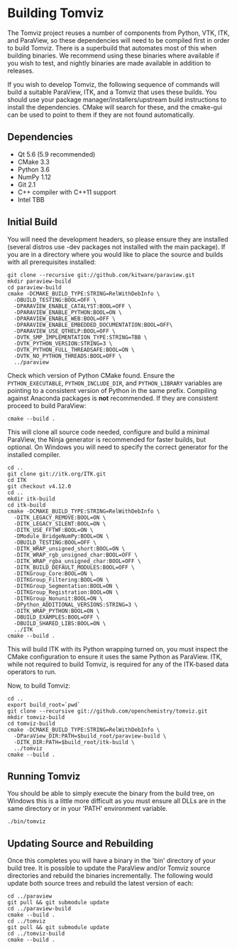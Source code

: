 Building Tomviz
===============

The Tomviz project reuses a number of components from Python, VTK, ITK, and
ParaView, so these dependencies will need to be compiled first in order to
build Tomviz. There is a superbuild that automates most of this when building
binaries. We recommend using these binaries where available if you wish to
test, and nightly binaries are made available in addition to releases.

If you wish to develop Tomviz, the following sequence of commands will build
a suitable ParaView, ITK, and a Tomviz that uses these builds. You should use
your package manager/installers/upstream build instructions to install the
dependencies. CMake will search for these, and the cmake-gui can be used to
point to them if they are not found automatically.

Dependencies
------------

 * Qt 5.6 (5.9 recommended)
 * CMake 3.3
 * Python 3.6
 * NumPy 1.12
 * Git 2.1
 * C++ compiler with C++11 support
 * Intel TBB

Initial Build
-------------

You will need the development headers, so please ensure they are installed
(several distros use -dev packages not installed with the main package). If
you are in a directory where you would like to place the source and builds
with all prerequisites installed:

    git clone --recursive git://github.com/kitware/paraview.git
    mkdir paraview-build
    cd paraview-build
    cmake -DCMAKE_BUILD_TYPE:STRING=RelWithDebInfo \
      -DBUILD_TESTING:BOOL=OFF \
      -DPARAVIEW_ENABLE_CATALYST:BOOL=OFF \
      -DPARAVIEW_ENABLE_PYTHON:BOOL=ON \
      -DPARAVIEW_ENABLE_WEB:BOOL=OFF \
      -DPARAVIEW_ENABLE_EMBEDDED_DOCUMENTATION:BOOL=OFF\
      -DPARAVIEW_USE_QTHELP:BOOL=OFF \
      -DVTK_SMP_IMPLEMENTATION_TYPE:STRING=TBB \
      -DVTK_PYTHON_VERSION:STRING=3 \
      -DVTK_PYTHON_FULL_THREADSAFE:BOOL=ON \
      -DVTK_NO_PYTHON_THREADS:BOOL=OFF \
      ../paraview

Check which version of Python CMake found. Ensure the `PYTHON_EXECUTABLE`,
`PYTHON_INCLUDE_DIR`, and `PYTHON_LIBRARY` variables are pointing to a
consistent version of Python in the same prefix. Compiling against Anaconda
packages is **not** recommended. If they are consistent proceed to build
ParaView:

    cmake --build .

This will clone all source code needed, configure and build a minimal ParaView,
the Ninja generator is recommended for faster builds, but optional. On Windows
you will need to specify the correct generator for the installed compiler.

    cd ..
    git clone git://itk.org/ITK.git
    cd ITK
    git checkout v4.12.0
    cd ..
    mkdir itk-build
    cd itk-build
    cmake -DCMAKE_BUILD_TYPE:STRING=RelWithDebInfo \
      -DITK_LEGACY_REMOVE:BOOL=ON \
      -DITK_LEGACY_SILENT:BOOL=ON \
      -DITK_USE_FFTWF:BOOL=ON \
      -DModule_BridgeNumPy:BOOL=ON \
      -DBUILD_TESTING:BOOL=OFF \
      -DITK_WRAP_unsigned_short:BOOL=ON \
      -DITK_WRAP_rgb_unsigned_char:BOOL=OFF \
      -DITK_WRAP_rgba_unsigned_char:BOOL=OFF \
      -DITK_BUILD_DEFAULT_MODULES:BOOL=OFF \
      -DITKGroup_Core:BOOL=ON \
      -DITKGroup_Filtering:BOOL=ON \
      -DITKGroup_Segmentation:BOOL=ON \
      -DITKGroup_Registration:BOOL=ON \
      -DITKGroup_Nonunit:BOOL=ON \
      -DPython_ADDITIONAL_VERSIONS:STRING=3 \
      -DITK_WRAP_PYTHON:BOOL=ON \
      -DBUILD_EXAMPLES:BOOL=OFF \
      -DBUILD_SHARED_LIBS:BOOL=ON \
      ../ITK
    cmake --build .

This will build ITK with its Python wrapping turned on, you must inspect
the CMake configuration to ensure it uses the same Python as ParaView. ITK,
while not required to build Tomviz, is required for any of the ITK-based data
operators to run.

Now, to build Tomviz:

    cd ..
    export build_root=`pwd`
    git clone --recursive git://github.com/openchemistry/tomviz.git
    mkdir tomviz-build
    cd tomviz-build
    cmake -DCMAKE_BUILD_TYPE:STRING=RelWithDebInfo \
      -DParaView_DIR:PATH=$build_root/paraview-build \
      -DITK_DIR:PATH=$build_root/itk-build \
      ../tomviz
    cmake --build .

Running Tomviz
--------------

You should be able to simply execute the binary from the build tree, on Windows
this is a little more difficult as you must ensure all DLLs are in the same
directory or in your 'PATH' environment variable.

    ./bin/tomviz

Updating Source and Rebuilding
------------------------------

Once this completes you will have a binary in the 'bin' directory of your build
tree. It is possible to update the ParaView and/or Tomviz source directories
and rebuild the binaries incrementally. The following would update both source
trees and rebuild the latest version of each:

    cd ../paraview
    git pull && git submodule update
    cd ../paraview-build
    cmake --build .
    cd ../tomviz
    git pull && git submodule update
    cd ../tomviz-build
    cmake --build .
